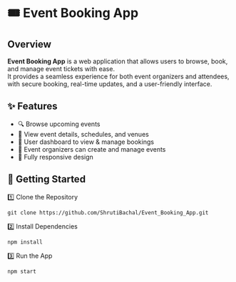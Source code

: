 # 🎟️ Event Booking App

##  Overview
**Event Booking App** is a web application that allows users to browse, book, and manage event tickets with ease.  
It provides a seamless experience for both event organizers and attendees, with secure booking, real-time updates, and a user-friendly interface.

## ✨ Features
- 🔍 Browse upcoming events   
- 📅 View event details, schedules, and venues    
- 👤 User dashboard to view & manage bookings  
- 📢 Event organizers can create and manage events    
- 📱 Fully responsive design

## 🚀 Getting Started

1️⃣ Clone the Repository

    git clone https://github.com/ShrutiBachal/Event_Booking_App.git

2️⃣ Install Dependencies

    npm install

3️⃣ Run the App

    npm start
